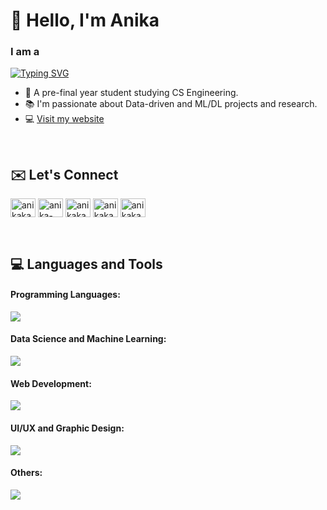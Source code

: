 # 👋 Hello, I'm Anika

### I am a
[![Typing SVG](https://readme-typing-svg.herokuapp.com?font=Inconsolata&size=28&lines=UI/UX+Designer;Frontend+Developer;Data+Analyst;ML+Developer)](https://git.io/typing-svg)

- 🎒 A pre-final year student studying CS Engineering.
- 📚 I'm passionate about Data-driven and ML/DL projects and research.
- 💻 [Visit my website](https://anikakamath.super.site/) 

<br>

## ✉️ Let's Connect
<p align="left">
<a href="https://dev.to/anikakamath" target="blank"><img align="center" src="https://raw.githubusercontent.com/rahuldkjain/github-profile-readme-generator/master/src/images/icons/Social/devto.svg" alt="anikakamath" height="30" width="40" /></a>
<a href="https://linkedin.com/in/anika-kamath" target="blank"><img align="center" src="https://raw.githubusercontent.com/rahuldkjain/github-profile-readme-generator/master/src/images/icons/Social/linked-in-alt.svg" alt="anika-kamath" height="30" width="40" /></a>
<a href="https://www.behance.net/anikakamath" target="blank"><img align="center" src="https://raw.githubusercontent.com/rahuldkjain/github-profile-readme-generator/master/src/images/icons/Social/behance.svg" alt="anikakamath" height="30" width="40" /></a>
<a href="https://www.hackerrank.com/anikakamath" target="blank"><img align="center" src="https://raw.githubusercontent.com/rahuldkjain/github-profile-readme-generator/master/src/images/icons/Social/hackerrank.svg" alt="anikakamath" height="30" width="40" /></a>
<a href="https://www.leetcode.com/anikakamath" target="blank"><img align="center" src="https://raw.githubusercontent.com/rahuldkjain/github-profile-readme-generator/master/src/images/icons/Social/leet-code.svg" alt="anikakamath" height="30" width="40" /></a>
</p>
<br>

## 💻 Languages and Tools
<p align="center">
  <h4 align="left">Programming Languages:</h4>
  <a href="https://skillicons.dev">
    <img src="https://skillicons.dev/icons?i=c,cpp,py,r,java,js,matlab" />
  </a>
</p>

<p align="center">
  <h4 align="left">Data Science and Machine Learning:</h4>
  <a href="https://skillicons.dev">
    <img src="https://skillicons.dev/icons?i=py,r,mysql,tf,se" />
  </a>
</p>

<p align="center">
  <h4 align="left">Web Development:</h4>
  <a href="https://skillicons.dev">
    <img src="https://skillicons.dev/icons?i=html,css,js,bootstrap,flask,heroku,materialui,nextjs,react,netlify,tailwind" />
  </a>
</p>

<p align="center">
  <h4 align="left">UI/UX and Graphic Design:</h4>
  <a href="https://skillicons.dev">
    <img src="https://skillicons.dev/icons?i=figma,xd,webflow" />
  </a>
</p>

<p align="center">
  <h4 align="left">Others:</h4>
  <a href="https://skillicons.dev">
    <img src="https://skillicons.dev/icons?i=git,github,visualstudio,wordpress,md,latex,arduino" />
  </a>
</p>
